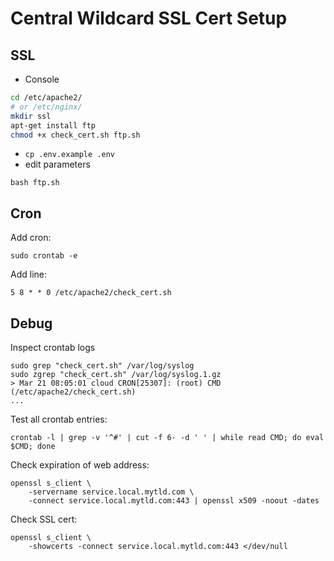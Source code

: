 # Central Wildcard SSL Cert Setup

## SSL


- Console

```bash
cd /etc/apache2/
# or /etc/nginx/
mkdir ssl
apt-get install ftp
chmod +x check_cert.sh ftp.sh
```


- `cp .env.example .env`
- edit parameters

```
bash ftp.sh
```

## Cron


Add cron:
```
sudo crontab -e
```

Add line:
```
5 8 * * 0 /etc/apache2/check_cert.sh
```

## Debug

Inspect crontab logs
```
sudo grep "check_cert.sh" /var/log/syslog
sudo zgrep "check_cert.sh" /var/log/syslog.1.gz
> Mar 21 08:05:01 cloud CRON[25307]: (root) CMD (/etc/apache2/check_cert.sh)
...
```

Test all crontab entries:
```
crontab -l | grep -v '^#' | cut -f 6- -d ' ' | while read CMD; do eval $CMD; done
```

Check expiration of web address:
```
openssl s_client \
    -servername service.local.mytld.com \
    -connect service.local.mytld.com:443 | openssl x509 -noout -dates
```

Check SSL cert:
```
openssl s_client \
    -showcerts -connect service.local.mytld.com:443 </dev/null
```